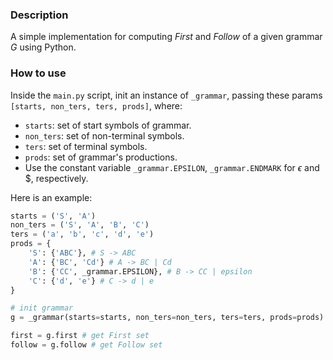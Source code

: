 ### Description

A simple implementation for computing $First$ and $Follow$ of a given grammar $G$ using Python.

### How to use

Inside the `main.py` script, init an instance of `_grammar`, passing these params `[starts, non_ters, ters, prods]`, where:

- `starts`: set of start symbols of grammar.
- `non_ters`: set of non-terminal symbols.
- `ters`: set of terminal symbols.
- `prods`: set of grammar's productions.
- Use the constant variable `_grammar.EPSILON`, `_grammar.ENDMARK` for $\epsilon$ and $\$$, respectively.

Here is an example:

```python
starts = ('S', 'A')
non_ters = ('S', 'A', 'B', 'C')
ters = ('a', 'b', 'c', 'd', 'e')
prods = {
    'S': {'ABC'}, # S -> ABC
    'A': {'BC', 'Cd'} # A -> BC | Cd
    'B': {'CC', _grammar.EPSILON}, # B -> CC | epsilon
    'C': {'d', 'e'} # C -> d | e
}

# init grammar
g = _grammar(starts=starts, non_ters=non_ters, ters=ters, prods=prods)

first = g.first # get First set
follow = g.follow # get Follow set
```
